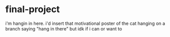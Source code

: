 # final-project

i'm hangin in here. i'd insert that motivational poster of the cat hanging on a branch saying "hang in there" but idk if i can or want to
